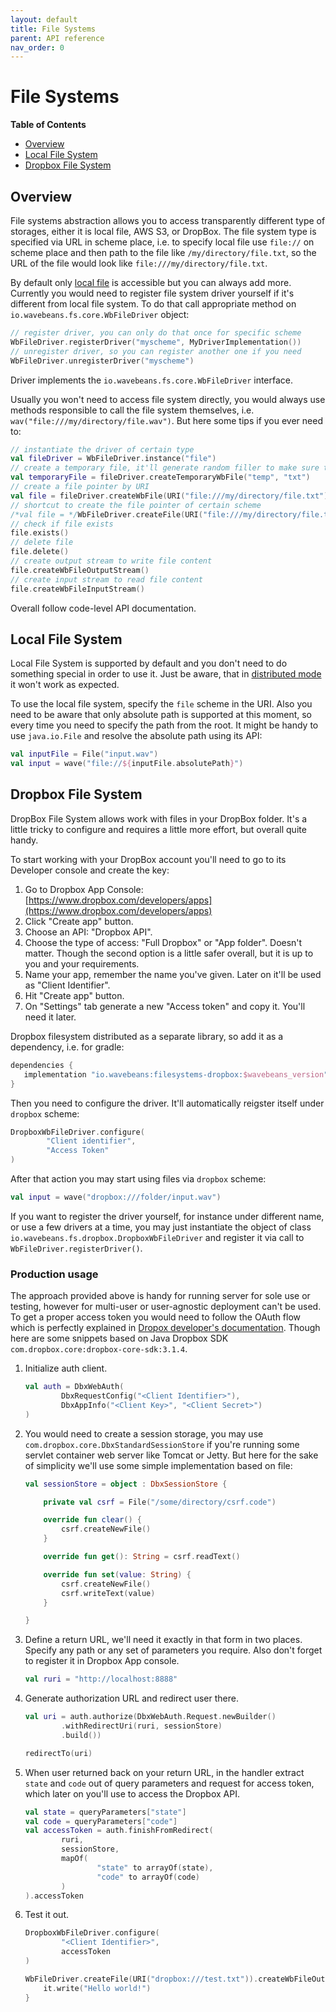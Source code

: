 ```yaml
---
layout: default
title: File Systems
parent: API reference
nav_order: 0
---
```

# File Systems

<!-- START doctoc generated TOC please keep comment here to allow auto update -->
<!-- DON'T EDIT THIS SECTION, INSTEAD RE-RUN doctoc TO UPDATE -->
**Table of Contents**

- [Overview](#overview)
- [Local File System](#local-file-system)
- [Dropbox File System](#dropbox-file-system)

<!-- END doctoc generated TOC please keep comment here to allow auto update -->

## Overview

File systems abstraction allows you to access transparently different type of storages, either it is local file, AWS S3, or DropBox. The file system type is specified via URL in scheme place, i.e. to specify local file use `file://` on scheme place and then path to the file like `/my/directory/file.txt`, so the URL of the file would look like `file:///my/directory/file.txt`.

By default only [local file](#local-file-system) is accessible but you can always add more. Currently you would need to register file system driver yourself if it's different from local file system. To do that call appropriate method on `io.wavebeans.fs.core.WbFileDriver` object:

```kotlin
// register driver, you can only do that once for specific scheme
WbFileDriver.registerDriver("myscheme", MyDriverImplementation())
// unregister driver, so you can register another one if you need
WbFileDriver.unregisterDriver("myscheme")
``` 

Driver implements the `io.wavebeans.fs.core.WbFileDriver` interface.

Usually you won't need to access file system directly, you would always use methods responsible to call the file system themselves, i.e. `wav("file:///my/directory/file.wav")`. But here some tips if you ever need to:

```kotlin
// instantiate the driver of certain type
val fileDriver = WbFileDriver.instance("file")
// create a temporary file, it'll generate random filler to make sure the file is new
val temporaryFile = fileDriver.createTemporaryWbFile("temp", "txt")
// create a file pointer by URI
val file = fileDriver.createWbFile(URI("file:///my/directory/file.txt"))
// shortcut to create the file pointer of certain scheme
/*val file = */WbFileDriver.createFile(URI("file:///my/directory/file.txt"))
// check if file exists
file.exists()
// delete file
file.delete()
// create output stream to write file content
file.createWbFileOutputStream()
// create input stream to read file content
file.createWbFileInputStream()
```

Overall follow code-level API documentation.

## Local File System

Local File System is supported by default and you don't need to do something special in order to use it. Just be aware, that in [distributed mode](../exe/readme.md#distributed-mode) it won't work as expected.

To use the local file system, specify the `file` scheme in the URI. Also you need to be aware that only absolute path is supported at this moment, so every time you need to specify the path from the root. It might be handy to use `java.io.File` and resolve the absolute path using its API:

```kotlin
val inputFile = File("input.wav")
val input = wave("file://${inputFile.absolutePath}")
```

## Dropbox File System

DropBox File System allows work with files in your DropBox folder. It's a little tricky to configure and requires a little more effort, but overall quite handy.

To start working with your DropBox account you'll need to go to its Developer console and create the key:

1. Go to Dropbox App Console: [https://www.dropbox.com/developers/apps](https://www.dropbox.com/developers/apps)
2. Click "Create app" button.
3. Choose an API: "Dropbox API".
4. Choose the type of access: "Full Dropbox" or "App folder". Doesn't matter. Though the second option is a little safer overall, but it is up to you and your requirements.
5. Name your app, remember the name you've given. Later on it'll be used as "Client Identifier".
6. Hit "Create app" button.
7. On "Settings" tab generate a new "Access token" and copy it. You'll need it later.

Dropbox filesystem distributed as a separate library, so add it as a dependency, i.e. for gradle:

```groovy
dependencies {
   implementation "io.wavebeans:filesystems-dropbox:$wavebeans_version"
}
```

Then you need to configure the driver. It'll automatically reigster itself under `dropbox` scheme:

```kotlin
DropboxWbFileDriver.configure(
        "Client identifier",
        "Access Token"
)
```

After that action you may start using files via `dropbox` scheme:

```kotlin
val input = wave("dropbox:///folder/input.wav")
```

If you want to register the driver yourself, for instance under different name, or use a few drivers at a time, you may just instantiate the object of class `io.wavebeans.fs.dropbox.DropboxWbFileDriver` and register it via call to `WbFileDriver.registerDriver()`.

### Production usage

The approach provided above is handy for running server for sole use or testing, however for multi-user or user-agnostic deployment can't be used. To get a proper access token you would need to follow the OAuth flow which is perfectly explained in [Dropox developer's documentation](https://www.dropbox.com/lp/developers/reference/oauth-guide). Though here are some snippets based on Java Dropbox SDK `com.dropbox.core:dropbox-core-sdk:3.1.4`.

1. Initialize auth client.

    ```kotlin
    val auth = DbxWebAuth(
            DbxRequestConfig("<Client Identifier>"),
            DbxAppInfo("<Client Key>", "<Client Secret>")
    )
    ```

2. You would need to create a session storage, you may use `com.dropbox.core.DbxStandardSessionStore` if you're running some servlet container web server like Tomcat or Jetty. But here for the sake of simplicity we'll use some simple implementation based on file:

    ```kotlin
    val sessionStore = object : DbxSessionStore {
    
        private val csrf = File("/some/directory/csrf.code")
    
        override fun clear() {
            csrf.createNewFile()
        }
    
        override fun get(): String = csrf.readText()
    
        override fun set(value: String) {
            csrf.createNewFile()
            csrf.writeText(value)
        }
    
    }
    ```

3. Define a return URL, we'll need it exactly in that form in two places. Specify any path or any set of parameters you require. Also don't forget to register it in Dropbox App console.

    ```kotlin
    val ruri = "http://localhost:8888"
    ```

4. Generate authorization URL and redirect user there.

    ```kotlin
    val uri = auth.authorize(DbxWebAuth.Request.newBuilder()
            .withRedirectUri(ruri, sessionStore)
            .build())
    
    redirectTo(uri)
    ```

5. When user returned back on your return URL, in the handler extract `state` and `code` out of query parameters and request for access token, which later on you'll use to access the Dropbox API.

    ```kotlin
    val state = queryParameters["state"]
    val code = queryParameters["code"]
    val accessToken = auth.finishFromRedirect(
            ruri, 
            sessionStore,
            mapOf(
                    "state" to arrayOf(state),
                    "code" to arrayOf(code)
            )
    ).accessToken
    ```

6. Test it out.

    ```kotlin
    DropboxWbFileDriver.configure(
            "<Client Identifier>",
            accessToken
    )
    
    WbFileDriver.createFile(URI("dropbox:///test.txt")).createWbFileOutputStream().writer().use {
        it.write("Hello world!")
    }
    ```